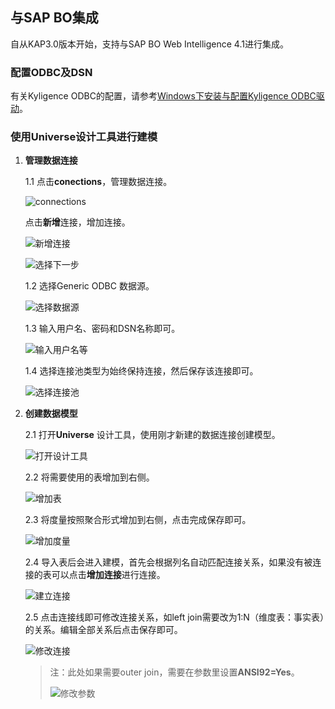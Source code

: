 ## 与SAP BO集成

自从KAP3.0版本开始，支持与SAP BO Web Intelligence 4.1进行集成。

### 配置ODBC及DSN

有关Kyligence ODBC的配置，请参考[Windows下安装与配置Kyligence ODBC驱动](http://docs.kyligence.io/v2.5/zh-cn/driver/kyligence_odbc_win.cn.html)。

### 使用Universe设计工具进行建模

1. **管理数据连接**

   1.1 点击**conections**，管理数据连接。

   ![connections](images/SAP_BO/connections.png)

   点击**新增**连接，增加连接。

   ![新增连接](images/SAP_BO/add_connection.png)

   ![选择下一步](images/SAP_BO/add_connection_next.png)

   1.2 选择Generic ODBC 数据源。

   ![选择数据源](images/SAP_BO/generic_odbc.png)

   1.3 输入用户名、密码和DSN名称即可。

   ![输入用户名等](images/SAP_BO/define_connection.png)

   1.4 选择连接池类型为始终保持连接，然后保存该连接即可。

   ![选择连接池](images/SAP_BO/keep_connection.png)

2. **创建数据模型**

   2.1 打开**Universe** 设计工具，使用刚才新建的数据连接创建模型。

   ![打开设计工具](images/SAP_BO/open_universe.png)

   2.2 将需要使用的表增加到右侧。

   ![增加表](images/SAP_BO/add_universe_table.png)

   2.3 将度量按照聚合形式增加到右侧，点击完成保存即可。

   ![增加度量](images/SAP_BO/add_universe_sum.png)

   2.4 导入表后会进入建模，首先会根据列名自动匹配连接关系，如果没有被连接的表可以点击**增加连接**进行连接。

   ![建立连接](images/SAP_BO/universe_model.png)

   2.5 点击连接线即可修改连接关系，如left join需要改为1:N（维度表：事实表）的关系。编辑全部关系后点击保存即可。

   ![修改连接](images/SAP_BO/universe_connection.png)

   > 注：此处如果需要outer join，需要在参数里设置**ANSI92=Yes**。
   >
   > ![修改参数](images/SAP_BO/universe_model_ansi92.jpg)











